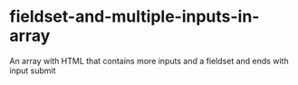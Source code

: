 # fieldset-and-multiple-inputs-in-array
An array with HTML that contains more inputs and a fieldset and ends with input submit
